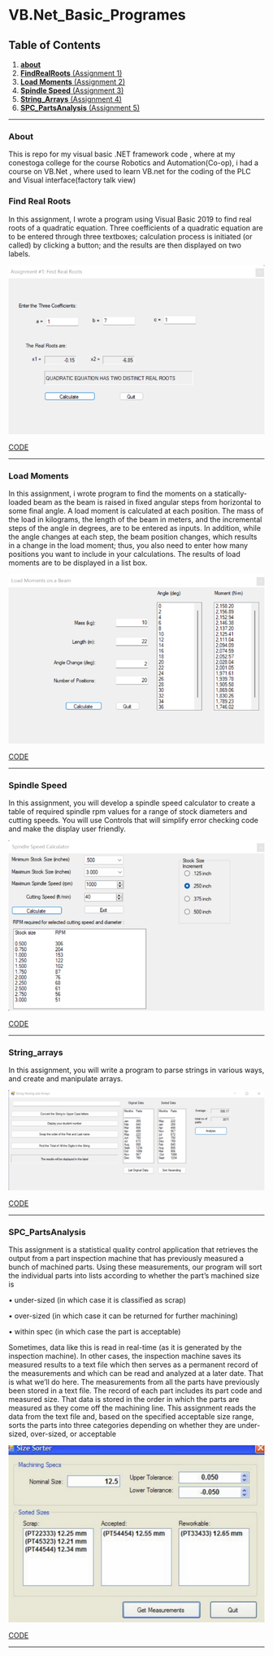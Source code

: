 # **VB.Net_Basic_Programes**

## **Table of Contents**

1. [**about**](#about)
1. [**FindRealRoots** (Assignment 1)](#find-real-roots)
1. [**Load Moments** (Assignment 2)](#load-moments)
1. [**Spindle Speed** (Assignment 3)](#spindle-speed)
1. [**String_Arrays** (Assignment 4)](#stringarrays)
1. [**SPC_PartsAnalysis** (Assignment 5)](#spcpartsanalysis)
---
### **About**

This is repo for my visual basic .NET framework code , where at my conestoga college for the course Robotics and Automation(Co-op), i had a course on VB.Net , where used to learn VB.net for the coding of the PLC and Visual interface(factory talk view)

### **Find Real Roots**
In this assignment, I wrote a program using Visual Basic 2019 to find real roots of a quadratic equation. Three coefficients of a quadratic equation are to be entered through three textboxes; calculation process is initiated (or called) by clicking a button; and the results are then displayed on two labels.

![Assignment 1](https://github.com/akshayphilip/VB.Net_Basic_Programes/blob/master/images/1.png)

[CODE](https://github.com/akshayphilip/VB.Net_Basic_Programes/tree/master/A1)

---


### **Load Moments**

In this assignment, i wrote program to find the 
moments on a statically-loaded beam as the beam is raised 
in fixed angular steps from horizontal to some final angle. A 
load moment is calculated at each position. The mass of the 
load in kilograms, the length of the beam in meters, and the 
incremental steps of the angle in degrees, are to be entered 
as inputs. In addition, while the angle changes at each step, 
the beam position changes, which results in a change in the 
load moment; thus, you also need to enter how many 
positions you want to include in your calculations. The 
results of load moments are to be displayed in a list box.



![Assignment 2](https://github.com/akshayphilip/VB.Net_Basic_Programes/blob/master/images/2.png)

[CODE](https://github.com/akshayphilip/VB.Net_Basic_Programes/tree/master/A2)

---

### **Spindle Speed**

In this assignment, you will develop a spindle speed calculator to create a table of required spindle rpm values 
for a range of stock diameters and cutting speeds. You will use Controls that will simplify error checking code 
and make the display user friendly.

![Assignment 3](https://github.com/akshayphilip/VB.Net_Basic_Programes/blob/master/images/3.png)

[CODE](https://github.com/akshayphilip/VB.Net_Basic_Programes/tree/master/A3)

---

### **String_arrays**
In this assignment, you will write a program to parse strings in various ways, and create and manipulate arrays.

![Assignment 4](https://github.com/akshayphilip/VB.Net_Basic_Programes/blob/master/images/4.png)

[CODE](https://github.com/akshayphilip/VB.Net_Basic_Programes/tree/master/A4)

---

### **SPC_PartsAnalysis**

This assignment is a statistical quality control application that retrieves the output from a part inspection 
machine that has previously measured a bunch of machined parts. Using these measurements, our program 
will sort the individual parts into lists according to whether the part’s machined size is

• under-sized (in which case it is classified as scrap)

• over-sized (in which case it can be returned for further machining)

• within spec (in which case the part is acceptable)

Sometimes, data like this is read in real-time (as it is generated by the inspection machine). In other cases, the 
inspection machine saves its measured results to a text file which then serves as a permanent record of the 
measurements and which can be read and analyzed at a later date. That is what we’ll do here.
The measurements from all the parts have previously been stored in a text file. The record of each part includes 
its part code and measured size. That data is stored in the order in which the parts are measured as they come 
off the machining line.
This assignment reads the data from the text file and, based on the specified acceptable size range, sorts the 
parts into three categories depending on whether they are under-sized, over-sized, or acceptable

![Assignment 5](https://github.com/akshayphilip/VB.Net_Basic_Programes/blob/master/images/5.png)

[CODE](https://github.com/akshayphilip/VB.Net_Basic_Programes/tree/master/A5)

---
